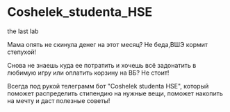 # Coshelek_studenta_HSE
the last lab

Мама опять не скинула денег на этот месяц? Не беда,ВШЭ кормит степухой!

Снова не знаешь куда ее потратить и хочешь всё задонатить в любимую игру или оплатить корзину на ВБ? Не стоит!

Всегда под рукой телеграмм бот "Coshelek studenta HSE", который поможет распределить стипендию на нужные вещи, поможет накопить на мечту и даст полезные советы!
